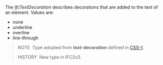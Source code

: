 ﻿The _IfcTextDecoration_ describes decorations that are added to the text of an element. Values are:

* none
* underline
* overline
* line-through

> NOTE&nbsp; Type adopted from **text-decoration** defined in [CSS-1](../../../bibliography.htm#CSS1).

> HISTORY&nbsp; New type in IFC2x3.